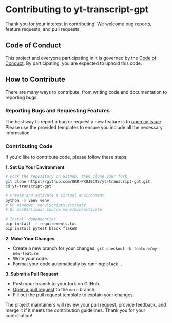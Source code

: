 # Contributing to yt-transcript-gpt

Thank you for your interest in contributing! We welcome bug reports, feature requests, and pull requests.

## Code of Conduct

This project and everyone participating in it is governed by the [Code of Conduct](CODE_OF_CONDUCT.md). By participating, you are expected to uphold this code.

## How to Contribute

There are many ways to contribute, from writing code and documentation to reporting bugs.

### Reporting Bugs and Requesting Features

The best way to report a bug or request a new feature is to [open an issue](https://github.com/ukr-projects/yt-transcript-gpt/issues). Please use the provided templates to ensure you include all the necessary information.

### Contributing Code

If you'd like to contribute code, please follow these steps:

**1. Set Up Your Environment**

```bash
# Fork the repository on GitHub, then clone your fork
git clone https://github.com/UKR-PROJECTS/yt-transcript-gpt.git
cd yt-transcript-gpt

# Create and activate a virtual environment
python -m venv venv
# On Windows: venv\Scripts\activate
# On macOS/Linux: source venv/bin/activate

# Install dependencies
pip install -r requirements.txt
pip install pytest black flake8
```

**2. Make Your Changes**

*   Create a new branch for your changes: `git checkout -b feature/my-new-feature`
*   Write your code.
*   Format your code automatically by running: `black .`

**3. Submit a Pull Request**

*   Push your branch to your fork on GitHub.
*   [Open a pull request](https://github.com/UKR-PROJECTS/yt-transcript-gpt/pulls) to the `main` branch.
*   Fill out the pull request template to explain your changes.

The project maintainers will review your pull request, provide feedback, and merge it if it meets the contribution guidelines. Thank you for your contribution!
